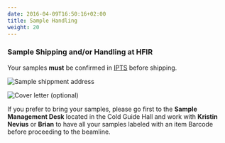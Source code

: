 ```yaml
---
date: 2016-04-09T16:50:16+02:00
title: Sample Handling
weight: 20
---
```


### Sample Shipping and/or Handling at HFIR

Your samples **must** be confirmed in [IPTS](https://extidp.ornl.gov/idp/SSO.saml2?SAMLRequest=hZJfT8MgFMW%2FSsN7%2F4BzVbIu6VZNlkxdVvXBF0O6O0fSAnLpnN9e6KLTl%2FlEuJzD%2FZ0LExRda3jZu51aw3sP6KJD1yrkw0FBequ4FiiRK9EBctfwurxbcpZk3FjtdKNb8sty3iEQwTqpFYkWVUFeLyml1xfjfEazLJ%2BXbHzD8tGoKqt8PppVVUaiZ7Do9QXxdm9C7GGh0AnlfCmjeUxZzNgjo5yOOLt6IVHlM0gl3ODaOWeQpykcnNyYRFvVJm96n%2FpNWtcPSUBmJJprhRCuPAffHEW86a31ayw708pGOhLdatvAMMOCbEWLEEhXPqzcw0%2Bl%2FM4emvUd2BrsXjbwtF6eOFGhMIYmfj3BdtC2WqVGo1sDmoBBppOAzoeB2Ok5%2ByT9rZwcH%2Fzep1tUK%2B0DfAb8TvwTPlTkJt4OUu6sUCj9EHwsz%2FYxtyCcj%2BpsDySdHlv%2B%2FVbTLw%3D%3D&RelayState=https%3A%2F%2Fsnsapp1.sns.ornl.gov%2Fxprod%2Ff%3Fp%3D100%3A1)
 before shipping.

![Sample shippment address](/images/prepare_venue/parcel.png)

![Cover letter (optional)](/images/prepare_venue/letter.png)

If you prefer to bring your samples, please go first to the **Sample Management Desk** located in the Cold Guide Hall
and work with **Kristin Nevius** or **Brian** to have all your samples labeled with an item Barcode before
proceeding to the beamline.


